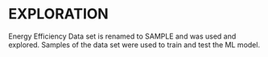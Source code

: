 # EXPLORATION
Energy Efficiency Data set is renamed to SAMPLE and was used and explored. Samples of the data set were used to train and test the ML model. 
